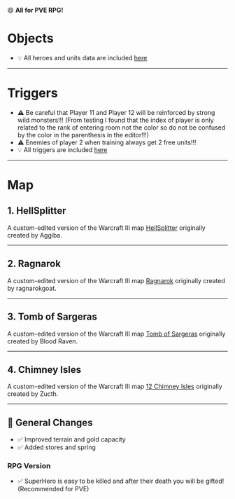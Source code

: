 😄 **All for PVE RPG!**

# Objects

- 💡 All heroes and units data are included [here](https://github.com/librautoo/WarCraft3Map/tree/main/Objects)
---

# Triggers
- ⚠️ Be careful that Player 11 and Player 12 will be reinforced by strong wild monsters!!! (From testing I found that the index of player is only related to the rank of entering room not the color so do not be confused by the color in the parenthesis in the editor!!!)
- ⚠️ Enemies of player 2 when training always get 2 free units!!!
- 💡 All triggers are included [here](https://github.com/librautoo/WarCraft3Map/tree/main/Triggers)

---

# Map

## 1. HellSplitter

A custom-edited version of the Warcraft III map [HellSplitter](https://www.hiveworkshop.com/threads/hellsplitter-updated.324570/) originally created by Aggiba.

---

## 2. Ragnarok

A custom-edited version of the Warcraft III map [Ragnarok](https://www.hiveworkshop.com/threads/ragnarok.239151/) originally created by ragnarokgoat.  


---

## 3. Tomb of Sargeras

A custom-edited version of the Warcraft III map [Tomb of Sargeras](https://www.hiveworkshop.com/threads/tomb-of-sargeras.192673/) originally created by Blood Raven.  


---

## 4. Chimney Isles

A custom-edited version of the Warcraft III map [12 Chimney Isles](https://www.hiveworkshop.com/threads/12-chimney-isles.341010/) originally created by Zucth.  

---

## 🔧 General Changes 

- ✅ Improved terrain and gold capacity
- ✅ Added stores and spring

  
### RPG Version
- ✅ SuperHero is easy to be killed and after their death you will be gifted! (Recommended for PVE)
